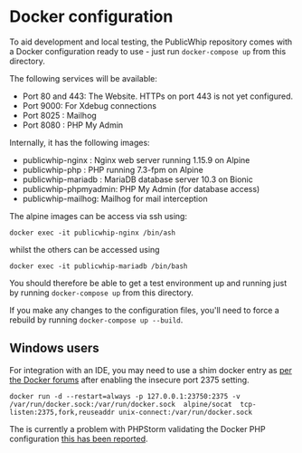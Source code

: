 # Docker configuration

To aid development and local testing, the PublicWhip repository comes with a Docker configuration ready to use - just run `docker-compose up` from this directory.

The following services will be available:
* Port 80 and 443: The Website. HTTPs on port 443 is not yet configured.
* Port 9000: For Xdebug connections
* Port 8025 : Mailhog
* Port 8080 : PHP My Admin

Internally, it has the following images:
* publicwhip-nginx : Nginx web server running 1.15.9 on Alpine
* publicwhip-php   : PHP running 7.3-fpm on Alpine
* publicwhip-mariadb : MariaDB database server 10.3 on Bionic
* publicwhip-phpmyadmin: PHP My Admin (for database access)
* publicwhip-mailhog: Mailhog for mail interception

The alpine images can be access via ssh using:

`docker exec -it publicwhip-nginx /bin/ash`

whilst the others can be accessed using

`docker exec -it publicwhip-mariadb /bin/bash`

You should therefore be able to get a test environment up and running just by running `docker-compose up` from this directory.

If you make any changes to the configuration files, you'll need to force a rebuild by running `docker-compose up --build`.

## Windows users

For integration with an IDE, you may need to use a shim docker entry as [per the Docker forums](https://forums.docker.com/t/wsl-and-docker-for-windows-cannot-connect-to-the-docker-daemon-at-tcp-localhost-2375-is-the-docker-daemon-running/63571/13) after enabling the insecure port 2375 setting.
```
docker run -d --restart=always -p 127.0.0.1:23750:2375 -v /var/run/docker.sock:/var/run/docker.sock  alpine/socat  tcp-listen:2375,fork,reuseaddr unix-connect:/var/run/docker.sock
```

The is currently a problem with PHPStorm validating the Docker PHP configuration [this has been reported](https://youtrack.jetbrains.com/issue/WI-45840). 